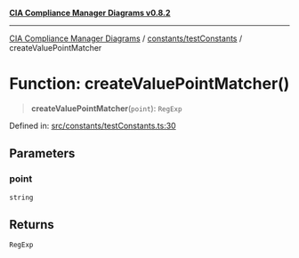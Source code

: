 [**CIA Compliance Manager Diagrams v0.8.2**](../../../README.md)

***

[CIA Compliance Manager Diagrams](../../../modules.md) / [constants/testConstants](../README.md) / createValuePointMatcher

# Function: createValuePointMatcher()

> **createValuePointMatcher**(`point`): `RegExp`

Defined in: [src/constants/testConstants.ts:30](https://github.com/Hack23/cia-compliance-manager/blob/423c5d261c747ade8ca2550e176aa05168b5a31e/src/constants/testConstants.ts#L30)

## Parameters

### point

`string`

## Returns

`RegExp`
